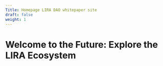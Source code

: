 ```yaml
---
Title: Homepage LIRA DAO whitepaper site
draft: false
weight: 1
---
```


<h1>Welcome to the Future: Explore the LIRA Ecosystem</h1>


 



